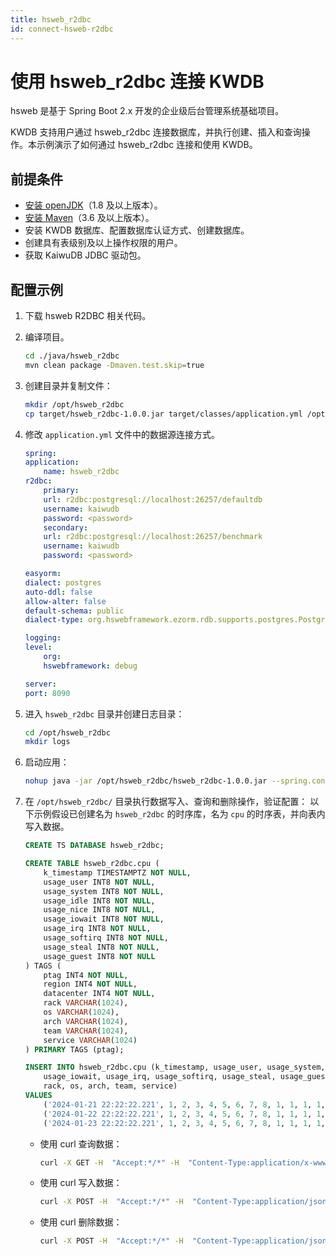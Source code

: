```yaml
---
title: hsweb_r2dbc
id: connect-hsweb-r2dbc
---
```


# 使用 hsweb_r2dbc 连接 KWDB

hsweb 是基于 Spring Boot 2.x 开发的企业级后台管理系统基础项目。

KWDB 支持用户通过 hsweb_r2dbc 连接数据库，并执行创建、插入和查询操作。本示例演示了如何通过 hsweb_r2dbc 连接和使用 KWDB。

## 前提条件

- [安装 openJDK](https://openjdk.org/install/)（1.8 及以上版本）。
- [安装 Maven](https://maven.apache.org/install.html)（3.6 及以上版本）。
- 安装 KWDB 数据库、配置数据库认证方式、创建数据库。
- 创建具有表级别及以上操作权限的用户。
- 获取 KaiwuDB JDBC 驱动包。

## 配置示例

1. 下载 hsweb R2DBC 相关代码。

2. 编译项目。

    ```bash
    cd ./java/hsweb_r2dbc
    mvn clean package -Dmaven.test.skip=true
    ```

3. 创建目录并复制文件：

    ```bash
    mkdir /opt/hsweb_r2dbc
    cp target/hsweb_r2dbc-1.0.0.jar target/classes/application.yml /opt/hsweb_r2dbc/
    ```

4. 修改 `application.yml` 文件中的数据源连接方式。

    ```yml
    spring:
    application:
        name: hsweb_r2dbc
    r2dbc:
        primary:
        url: r2dbc:postgresql://localhost:26257/defaultdb
        username: kaiwudb
        password: <password>
        secondary:
        url: r2dbc:postgresql://localhost:26257/benchmark
        username: kaiwudb
        password: <password>

    easyorm:
    dialect: postgres
    auto-ddl: false
    allow-alter: false
    default-schema: public
    dialect-type: org.hswebframework.ezorm.rdb.supports.postgres.PostgresqlDialect

    logging:
    level:
        org:
        hswebframework: debug

    server:
    port: 8090
    ```

5. 进入 `hsweb_r2dbc` 目录并创建日志目录：

    ```bash
    cd /opt/hsweb_r2dbc
    mkdir logs
    ```

6. 启动应用：

    ```bash
    nohup java -jar /opt/hsweb_r2dbc/hsweb_r2dbc-1.0.0.jar --spring.config.location=/opt/hsweb_r2dbc/application.yml > /opt/hsweb_r2dbc/logs/output.log 2>&1 &
    ```

7. 在 `/opt/hsweb_r2dbc/` 目录执行数据写入、查询和删除操作，验证配置：
    以下示例假设已创建名为 `hsweb_r2dbc` 的时序库，名为 `cpu` 的时序表，并向表内写入数据。

    ```sql
    CREATE TS DATABASE hsweb_r2dbc;

    CREATE TABLE hsweb_r2dbc.cpu (
        k_timestamp TIMESTAMPTZ NOT NULL,
        usage_user INT8 NOT NULL,
        usage_system INT8 NOT NULL,
        usage_idle INT8 NOT NULL,
        usage_nice INT8 NOT NULL,
        usage_iowait INT8 NOT NULL,
        usage_irq INT8 NOT NULL,
        usage_softirq INT8 NOT NULL,
        usage_steal INT8 NOT NULL,
        usage_guest INT8 NOT NULL
    ) TAGS (
        ptag INT4 NOT NULL,
        region INT4 NOT NULL,
        datacenter INT4 NOT NULL,
        rack VARCHAR(1024),
        os VARCHAR(1024),
        arch VARCHAR(1024),
        team VARCHAR(1024),
        service VARCHAR(1024)
    ) PRIMARY TAGS (ptag);

    INSERT INTO hsweb_r2dbc.cpu (k_timestamp, usage_user, usage_system, usage_idle, usage_nice,
        usage_iowait, usage_irq, usage_softirq, usage_steal, usage_guest, ptag, region, datacenter,
        rack, os, arch, team, service)
    VALUES
        ('2024-01-21 22:22:22.221', 1, 2, 3, 4, 5, 6, 7, 8, 1, 1, 1, 1, '2', '2', '2', '2', '2'),
        ('2024-01-22 22:22:22.221', 1, 2, 3, 4, 5, 6, 7, 8, 1, 1, 1, 1, '2', '2', '2', '2', '2'),
        ('2024-01-23 22:22:22.221', 1, 2, 3, 4, 5, 6, 7, 8, 1, 1, 1, 1, '2', '2', '2', '2', '2');
    ```

    - 使用 curl 查询数据：

        ```bash
        curl -X GET -H  "Accept:*/*" -H  "Content-Type:application/x-www-form-urlencoded" "http://localhost:8090/hsweb_r2dbc/cpus/1?end=1706106142221&start=1705760542221"
        ```

    - 使用 curl 写入数据：

        ```bash
        curl -X POST -H  "Accept:*/*" -H  "Content-Type:application/json" -d "{\"arch\":\"\",\"dataCenter\":2,\"id\":2,\"os\":\"\",\"rack\":\"\",\"region\":2,\"service\":\"\",\"team\":\"\",\"time\":1722579427867,\"usageGuest\":1,\"usageIdle\":1,\"usageIoWait\":1,\"usageIrq\":1,\"usageNice\":1,\"usageSoftIrq\":1,\"usageSteal\":1,\"usageSystem\":1,\"usageUser\":1}" "http://localhost:8090/hsweb_r2dbc/cpu"

        ```

    - 使用 curl 删除数据：

        ```bash
        curl -X POST -H  "Accept:*/*" -H  "Content-Type:application/json" -d "{\"id\":1,\"time\":1722579427867}" "http://localhost:8090/hsweb_r2dbc/cpu/delete"

        ```